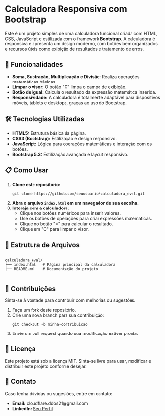  <h1>Calculadora Responsiva com Bootstrap</h1>
  <p>Este é um projeto simples de uma calculadora funcional criada com HTML, CSS, JavaScript e estilizada com o framework <strong>Bootstrap</strong>. A calculadora é responsiva e apresenta um design moderno, com botões bem organizados e recursos úteis como exibição de resultados e tratamento de erros.</p>

  <h2>🚀 Funcionalidades</h2>
  <ul>
  <li><strong>Soma, Subtração, Multiplicação e Divisão:</strong> Realiza operações matemáticas básicas.</li>
  <li><strong>Limpar o visor:</strong> O botão "C" limpa o campo de exibição.</li>
  <li><strong>Botão de igual:</strong> Calcula o resultado da expressão matemática inserida.</li>
  <li><strong>Responsividade:</strong> A calculadora é totalmente adaptável para dispositivos móveis, tablets e desktops, graças ao uso do Bootstrap.</li>
  </ul>

  <h2>🛠️ Tecnologias Utilizadas</h2>
  <ul>
  <li><strong>HTML5:</strong> Estrutura básica da página.</li>
  <li><strong>CSS3 (Bootstrap):</strong> Estilização e design responsivo.</li>
  <li><strong>JavaScript:</strong> Lógica para operações matemáticas e interação com os botões.</li>
  <li><strong>Bootstrap 5.3:</strong> Estilização avançada e layout responsivo.</li>
  </ul>

  <h2>📋 Como Usar</h2>
  <ol>
  <li><strong>Clone este repositório:</strong>
  <pre><code>git clone https://github.com/seuusuario/calculadora_eval.git</code></pre>
  </li>
  <li><strong>Abra o arquivo <code>index.html</code> em um navegador de sua escolha.</strong></li>
  <li><strong>Interaja com a calculadora:</strong>
  <ul>
  <li>Clique nos botões numéricos para inserir valores.</li>
  <li>Use os botões de operações para criar expressões matemáticas.</li>
  <li>Clique no botão "=" para calcular o resultado.</li>
  <li>Clique em "C" para limpar o visor.</li>
  </ul>
  </li>
  </ol>

  <h2>📂 Estrutura de Arquivos</h2>
  <pre><code>
calculadora_eval/
├── index.html   # Página principal da calculadora
├── README.md    # Documentação do projeto
        </code></pre>

<h2>🤝 Contribuições</h2>
<p>Sinta-se à vontade para contribuir com melhorias ou sugestões.</p>
<ol>
<li>Faça um fork deste repositório.</li>
<li>Crie uma nova branch para sua contribuição:
<pre><code>git checkout -b minha-contribuicao</code></pre>
</li>
<li>Envie um pull request quando sua modificação estiver pronta.</li>
</ol>

<h2>📜 Licença</h2>
<p>Este projeto está sob a licença MIT. Sinta-se livre para usar, modificar e distribuir este projeto conforme desejar.</p>

<h2>📧 Contato</h2>
<p>Caso tenha dúvidas ou sugestões, entre em contato:</p>
<ul>
<li><strong>Email:</strong> cloudflare.ddos21@gmail.com</li>
<li><strong>LinkedIn:</strong> <a href="https://linkedin.com/in/edson-bruno-dev">Seu Perfil</a></li>
</ul>
</div>
